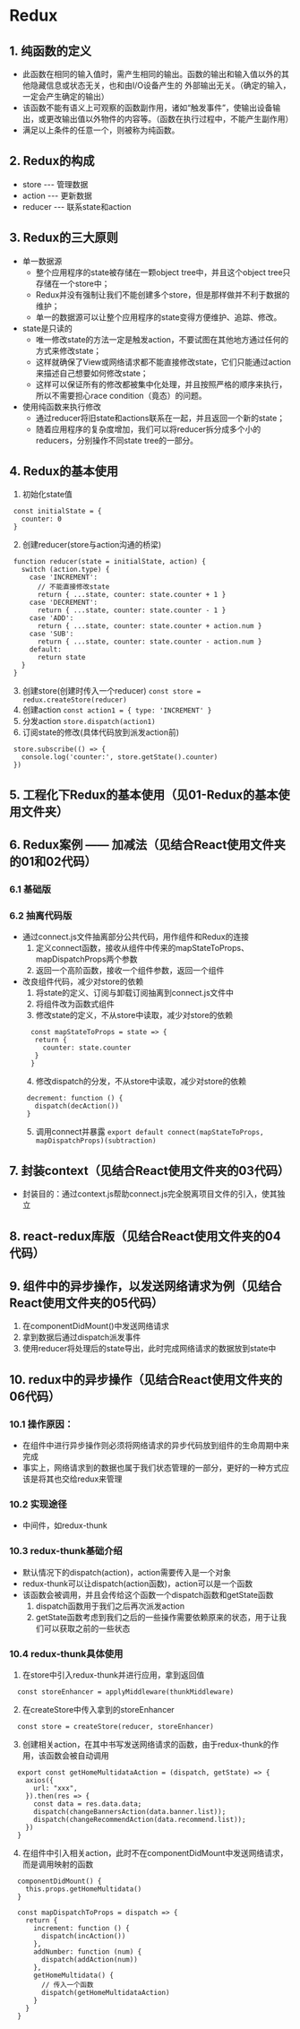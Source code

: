 # Redux

## 1. 纯函数的定义
* 此函数在相同的输入值时，需产生相同的输出。函数的输出和输入值以外的其他隐藏信息或状态无关，也和由I/O设备产生的
外部输出无关。（确定的输入，一定会产生确定的输出）
* 该函数不能有语义上可观察的函数副作用，诸如“触发事件”，使输出设备输出，或更改输出值以外物件的内容等。（函数在执行过程中，不能产生副作用）
* 满足以上条件的任意一个，则被称为纯函数。

## 2. Redux的构成
* store --- 管理数据
* action --- 更新数据
* reducer --- 联系state和action

## 3. Redux的三大原则
* 单一数据源
  * 整个应用程序的state被存储在一颗object tree中，并且这个object tree只存储在一个store中；
  * Redux并没有强制让我们不能创建多个store，但是那样做并不利于数据的维护；
  * 单一的数据源可以让整个应用程序的state变得方便维护、追踪、修改。
* state是只读的
  * 唯一修改state的方法一定是触发action，不要试图在其他地方通过任何的方式来修改state；
  * 这样就确保了View或网络请求都不能直接修改state，它们只能通过action来描述自己想要如何修改state；
  * 这样可以保证所有的修改都被集中化处理，并且按照严格的顺序来执行，所以不需要担心race condition（竟态）的问题。
* 使用纯函数来执行修改
  * 通过reducer将旧state和actions联系在一起，并且返回一个新的state；
  * 随着应用程序的复杂度增加，我们可以将reducer拆分成多个小的reducers，分别操作不同state tree的一部分。

## 4. Redux的基本使用
1. 初始化state值
  ```
   const initialState = {
     counter: 0
   }
  ```
2. 创建reducer(store与action沟通的桥梁)
  ```
   function reducer(state = initialState, action) {
     switch (action.type) {
       case 'INCREMENT':
         // 不能直接修改state
         return { ...state, counter: state.counter + 1 }
       case 'DECREMENT':
         return { ...state, counter: state.counter - 1 }
       case 'ADD':
         return { ...state, counter: state.counter + action.num }
       case 'SUB':
         return { ...state, counter: state.counter - action.num }
       default:
         return state
     }
   }
  ```
3. 创建store(创建时传入一个reducer)
  ``` const store = redux.createStore(reducer) ```
4. 创建action
  ``` const action1 = { type: 'INCREMENT' } ```
5. 分发action
  ``` store.dispatch(action1) ```
6. 订阅state的修改(具体代码放到派发action前)
  ```
   store.subscribe(() => {
     console.log('counter:', store.getState().counter)
   })
  ```

## 5. 工程化下Redux的基本使用（见01-Redux的基本使用文件夹）

## 6. Redux案例 —— 加减法（见结合React使用文件夹的01和02代码）
### 6.1 基础版
### 6.2 抽离代码版
* 通过connect.js文件抽离部分公共代码，用作组件和Redux的连接
  1. 定义connect函数，接收从组件中传来的mapStateToProps、mapDispatchProps两个参数
  2. 返回一个高阶函数，接收一个组件参数，返回一个组件
* 改良组件代码，减少对store的依赖
  1. 将state的定义、订阅与卸载订阅抽离到connect.js文件中
  2. 将组件改为函数式组件
  3. 修改state的定义，不从store中读取，减少对store的依赖
    ```
      const mapStateToProps = state => {
       return {
         counter: state.counter
       }
      }
    ```
  4. 修改dispatch的分发，不从store中读取，减少对store的依赖
    ```
     decrement: function () {
       dispatch(decAction())
     }
    ```
  5. 调用connect并暴露
    ``` export default connect(mapStateToProps, mapDispatchProps)(subtraction) ```

## 7. 封装context（见结合React使用文件夹的03代码）
* 封装目的：通过context.js帮助connect.js完全脱离项目文件的引入，使其独立

## 8. react-redux库版（见结合React使用文件夹的04代码）

## 9. 组件中的异步操作，以发送网络请求为例（见结合React使用文件夹的05代码）
1. 在componentDidMount()中发送网络请求
2. 拿到数据后通过dispatch派发事件
3. 使用reducer将处理后的state导出，此时完成网络请求的数据放到state中

## 10. redux中的异步操作（见结合React使用文件夹的06代码）
### 10.1 操作原因：
* 在组件中进行异步操作则必须将网络请求的异步代码放到组件的生命周期中来完成
* 事实上，网络请求到的数据也属于我们状态管理的一部分，更好的一种方式应该是将其也交给redux来管理
### 10.2 实现途径
* 中间件，如redux-thunk
### 10.3 redux-thunk基础介绍
* 默认情况下的dispatch(action)，action需要传入是一个对象
* redux-thunk可以让dispatch(action函数)，action可以是一个函数
* 该函数会被调用，并且会传给这个函数一个dispatch函数和getState函数
  1. dispatch函数用于我们之后再次派发action
  2. getState函数考虑到我们之后的一些操作需要依赖原来的状态，用于让我们可以获取之前的一些状态
### 10.4 redux-thunk具体使用
1. 在store中引入redux-thunk并进行应用，拿到返回值
  ```
    const storeEnhancer = applyMiddleware(thunkMiddleware)
  ```
2. 在createStore中传入拿到的storeEnhancer
  ```
    const store = createStore(reducer, storeEnhancer)
  ```
3. 创建相关action，在其中书写发送网络请求的函数，由于redux-thunk的作用，该函数会被自动调用
  ```
    export const getHomeMultidataAction = (dispatch, getState) => {
      axios({
        url: "xxx",
      }).then(res => {
        const data = res.data.data;
        dispatch(changeBannersAction(data.banner.list));
        dispatch(changeRecommendAction(data.recommend.list));
      })
    }
  ```
4. 在组件中引入相关action，此时不在componentDidMount中发送网络请求，而是调用映射的函数
  ```
    componentDidMount() {
      this.props.getHomeMultidata()
    }

    const mapDispatchToProps = dispatch => {
      return {
        increment: function () {
          dispatch(incAction())
        },
        addNumber: function (num) {
          dispatch(addAction(num))
        },
        getHomeMultidata() {
          // 传入一个函数
          dispatch(getHomeMultidataAction)
        }
      }
    }
  ```